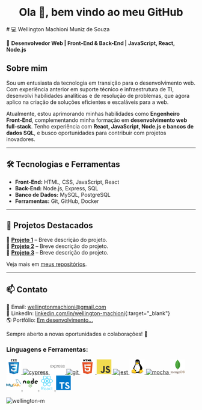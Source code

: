 <h1 align="center">Ola 👋, bem vindo ao meu GitHub</h1>
<!-- <h3 align="center">Estudante de desenvolvimento Web na Trybe.</h3> -->
# 💻 Wellington Machioni Muniz de Souza  

🚀 **Desenvolvedor Web | Front-End & Back-End | JavaScript, React, Node.js**  

##  Sobre mim  
Sou um entusiasta da tecnologia em transição para o desenvolvimento web. Com experiência anterior em suporte técnico e infraestrutura de TI, desenvolvi habilidades analíticas e de resolução de problemas, que agora aplico na criação de soluções eficientes e escaláveis para a web.  

Atualmente, estou aprimorando minhas habilidades como **Engenheiro Front-End**, complementando minha formação em **desenvolvimento web full-stack**. Tenho experiência com **React, JavaScript, Node.js e bancos de dados SQL**, e busco oportunidades para contribuir com projetos inovadores.  

---

## 🛠️ Tecnologias e Ferramentas  
- **Front-End:** HTML, CSS, JavaScript, React  
- **Back-End:** Node.js, Express, SQL  
- **Banco de Dados:** MySQL, PostgreSQL  
- **Ferramentas:** Git, GitHub, Docker  

---

## 📌 Projetos Destacados  
🔹 **[Projeto 1](#)** – Breve descrição do projeto.  
🔹 **[Projeto 2](#)** – Breve descrição do projeto.  
🔹 **[Projeto 3](#)** – Breve descrição do projeto.  

Veja mais em [meus repositórios](https://github.com/Wellington-m?tab=repositories).  

---

## 📫 Contato  
📧 Email: wellingtonmachioni@gmail.com  
💼 LinkedIn: [linkedin.com/in/wellington-machioni](https://www.linkedin.com/in/wellington-machioni/){:target="_blank"}  
🌎 Portfólio: [Em desenvolvimento...](#)  

Sempre aberto a novas oportunidades e colaborações! 🚀  


<h3 align="left">Linguagens e Ferramentas:</h3>
<p align="left"> <a href="https://www.w3schools.com/css/" target="_blank" rel="noreferrer"> <img src="https://raw.githubusercontent.com/devicons/devicon/master/icons/css3/css3-original-wordmark.svg" alt="css3" width="40" height="40"/> </a> <a href="https://www.cypress.io" target="_blank" rel="noreferrer"> <img src="https://raw.githubusercontent.com/simple-icons/simple-icons/6e46ec1fc23b60c8fd0d2f2ff46db82e16dbd75f/icons/cypress.svg" alt="cypress" width="40" height="40"/> </a> <a href="https://expressjs.com" target="_blank" rel="noreferrer"> <img src="https://raw.githubusercontent.com/devicons/devicon/master/icons/express/express-original-wordmark.svg" alt="express" width="40" height="40"/> </a> <a href="https://git-scm.com/" target="_blank" rel="noreferrer"> <img src="https://www.vectorlogo.zone/logos/git-scm/git-scm-icon.svg" alt="git" width="40" height="40"/> </a> <a href="https://www.w3.org/html/" target="_blank" rel="noreferrer"> <img src="https://raw.githubusercontent.com/devicons/devicon/master/icons/html5/html5-original-wordmark.svg" alt="html5" width="40" height="40"/> </a> <a href="https://developer.mozilla.org/en-US/docs/Web/JavaScript" target="_blank" rel="noreferrer"> <img src="https://raw.githubusercontent.com/devicons/devicon/master/icons/javascript/javascript-original.svg" alt="javascript" width="40" height="40"/> </a> <a href="https://jestjs.io" target="_blank" rel="noreferrer"> <img src="https://www.vectorlogo.zone/logos/jestjsio/jestjsio-icon.svg" alt="jest" width="40" height="40"/> </a> <a href="https://www.linux.org/" target="_blank" rel="noreferrer"> <img src="https://raw.githubusercontent.com/devicons/devicon/master/icons/linux/linux-original.svg" alt="linux" width="40" height="40"/> </a> <a href="https://mochajs.org" target="_blank" rel="noreferrer"> <img src="https://www.vectorlogo.zone/logos/mochajs/mochajs-icon.svg" alt="mocha" width="40" height="40"/> </a> <a href="https://www.mongodb.com/" target="_blank" rel="noreferrer"> <img src="https://raw.githubusercontent.com/devicons/devicon/master/icons/mongodb/mongodb-original-wordmark.svg" alt="mongodb" width="40" height="40"/> </a> <a href="https://www.mysql.com/" target="_blank" rel="noreferrer"> <img src="https://raw.githubusercontent.com/devicons/devicon/master/icons/mysql/mysql-original-wordmark.svg" alt="mysql" width="40" height="40"/> </a> <a href="https://nodejs.org" target="_blank" rel="noreferrer"> <img src="https://raw.githubusercontent.com/devicons/devicon/master/icons/nodejs/nodejs-original-wordmark.svg" alt="nodejs" width="40" height="40"/> </a> <a href="https://reactjs.org/" target="_blank" rel="noreferrer"> <img src="https://raw.githubusercontent.com/devicons/devicon/master/icons/react/react-original-wordmark.svg" alt="react" width="40" height="40"/> </a> <a href="https://www.typescriptlang.org/" target="_blank" rel="noreferrer"> <img src="https://raw.githubusercontent.com/devicons/devicon/master/icons/typescript/typescript-original.svg" alt="typescript" width="40" height="40"/> </a> </p>

<p><img align="center" src="https://github-readme-stats.vercel.app/api/top-langs?username=wellington-m&show_icons=true&locale=en&layout=compact" alt="wellington-m" /></p>
